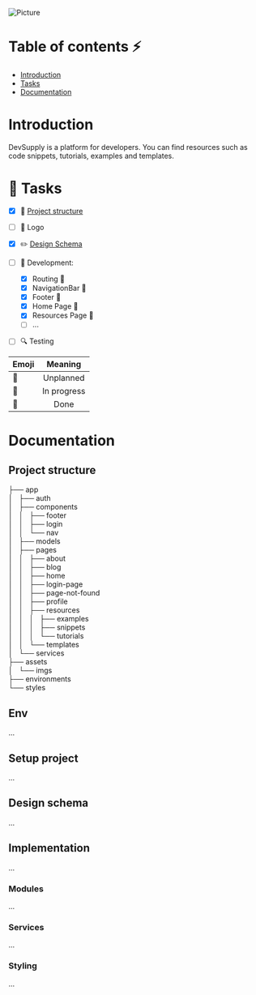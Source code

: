 ![Picture](https://i.postimg.cc/RVNh8SLK/devsupply-logo.png)

# Table of contents :zap:

- [Introduction](#intro)
- [Tasks](#tasks)
- [Documentation](#documentation)

# <a name="intro">Introduction</a>

DevSupply is a platform for developers. You can find resources such as code snippets, tutorials, examples and templates.

# <a name="tasks">:checkered_flag: Tasks</a>

- [x] :page_with_curl: [Project structure](#setup)
- [ ] :jack_o_lantern: Logo
- [x] :pencil2: [Design Schema](#design)
- [ ] :seedling: Development:
  * [x] Routing :hatched_chick:
  * [x] NavigationBar :hatched_chick:
  * [x] Footer :hatched_chick:
  * [x] Home Page :hatched_chick:
  * [X] Resources Page :hatched_chick:
  * [ ] ... 
- [ ] :mag: Testing




| Emoji         | Meaning       | 
| ------------- |:-------------:|
|   :egg:            | Unplanned     |
| :hatching_chick: | In progress   |
| :hatched_chick:  | Done          |





# <a name="documentation">Documentation</a>

## <a name="setup">Project structure</a>

├── app<br/>
│   ├── auth<br/>
│   ├── components<br/>
│   │   ├── footer<br/>
│   │   ├── login<br/>
│   │   └── nav<br/>
│   ├── models<br/>
│   ├── pages<br/>
│   │   ├── about<br/>
│   │   ├── blog<br/>
│   │   ├── home<br/>
│   │   ├── login-page<br/>
│   │   ├── page-not-found<br/>
│   │   ├── profile<br/>
│   │   ├── resources<br/>
│   │   │   ├── examples<br/>
│   │   │   ├── snippets<br/>
│   │   │   └── tutorials<br/>
│   │   └── templates<br/>
│   └── services<br/>
├── assets<br/>
│   └── imgs<br/>
├── environments<br/>
└── styles


## Env

...

## Setup project

...

## <a name="design">Design schema</a>

...

## Implementation

...

### Modules

...

### Services

...

### Styling

...
